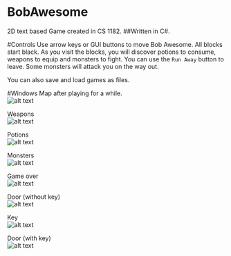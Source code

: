 # BobAwesome
2D text based Game created in CS 1182. 
##Written in C#. 

#Controls
Use arrow keys or GUI buttons to move Bob Awesome. All blocks start black. As you visit the blocks, you will discover potions to consume, weapons to equip and monsters to fight. You can use the `Run Away` button to leave. Some monsters will attack you on the way out. 

You can also save and load games as files. 

#Windows
Map after playing for a while. 
<br/>
![alt text](https://github.com/Deedsogado/BobAwesome/blob/master/gameplay.png "Picture of gameplay map.")

Weapons
<br/>
![alt text](https://github.com/Deedsogado/BobAwesome/blob/master/claymore.png "Item equip popup window")

Potions
<br/>
![alt text](https://github.com/Deedsogado/BobAwesome/blob/master/potion.png "Medium healing potion window")

Monsters
<br/>
![alt text](https://github.com/Deedsogado/BobAwesome/blob/master/slug.png "Slug monster window")

Game over
<br/>
![alt text](https://github.com/Deedsogado/BobAwesome/blob/master/death.png "You have died.")

Door (without key)
<br/>
![alt text](https://github.com/Deedsogado/BobAwesome/blob/master/door.png "You do not have a doorkey")

Key
<br/>
![alt text](https://github.com/Deedsogado/BobAwesome/blob/master/key.png "Would you like to equip key?")

Door (with key)
<br/>
![alt text](https://github.com/Deedsogado/BobAwesome/blob/master/win.png "Congratulations! You have won the game!")
